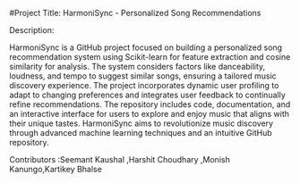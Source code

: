 #Project Title: HarmoniSync - Personalized Song Recommendations

Description:

HarmoniSync is a GitHub project focused on building a personalized song recommendation system using Scikit-learn for feature extraction and cosine similarity for analysis. The system considers factors like danceability, loudness, and tempo to suggest similar songs, ensuring a tailored music discovery experience. The project incorporates dynamic user profiling to adapt to changing preferences and integrates user feedback to continually refine recommendations. The repository includes code, documentation, and an interactive interface for users to explore and enjoy music that aligns with their unique tastes. HarmoniSync aims to revolutionize music discovery through advanced machine learning techniques and an intuitive GitHub repository.

Contributors :Seemant Kaushal ,Harshit Choudhary ,Monish Kanungo,Kartikey Bhalse 
